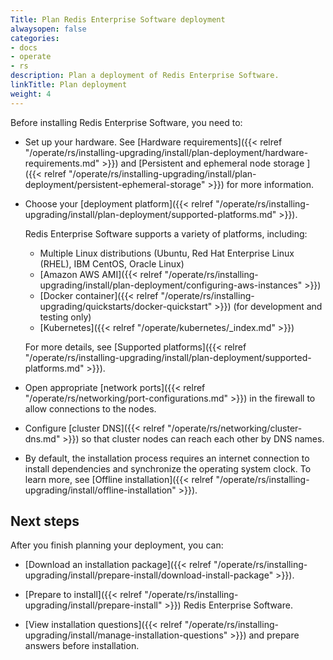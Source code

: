 ```yaml
---
Title: Plan Redis Enterprise Software deployment
alwaysopen: false
categories:
- docs
- operate
- rs
description: Plan a deployment of Redis Enterprise Software.
linkTitle: Plan deployment
weight: 4
---
```


Before installing Redis Enterprise Software, you need to:

- Set up your hardware. See [Hardware requirements]({{< relref "/operate/rs/installing-upgrading/install/plan-deployment/hardware-requirements.md" >}}) and [Persistent and ephemeral node storage 
]({{< relref "/operate/rs/installing-upgrading/install/plan-deployment/persistent-ephemeral-storage" >}}) for more information.

- Choose your [deployment platform]({{< relref "/operate/rs/installing-upgrading/install/plan-deployment/supported-platforms.md" >}}).

    Redis Enterprise Software supports a variety of platforms, including:

    - Multiple Linux distributions (Ubuntu, Red Hat Enterprise Linux (RHEL), IBM CentOS, Oracle Linux)
    - [Amazon AWS AMI]({{< relref "/operate/rs/installing-upgrading/install/plan-deployment/configuring-aws-instances" >}})
    - [Docker container]({{< relref "/operate/rs/installing-upgrading/quickstarts/docker-quickstart" >}}) (for development and testing only)
    - [Kubernetes]({{< relref "/operate/kubernetes/_index.md" >}})

    For more details, see [Supported platforms]({{< relref "/operate/rs/installing-upgrading/install/plan-deployment/supported-platforms.md" >}}).

- Open appropriate [network ports]({{< relref "/operate/rs/networking/port-configurations.md" >}}) in the firewall to allow connections to the nodes.

- Configure [cluster DNS]({{< relref "/operate/rs/networking/cluster-dns.md" >}}) so that cluster nodes can reach each other by DNS names.
- By default, the installation process requires an internet connection to install dependencies and synchronize the operating system clock. To learn more, see [Offline installation]({{< relref "/operate/rs/installing-upgrading/install/offline-installation" >}}).

## Next steps

After you finish planning your deployment, you can:

- [Download an installation package]({{< relref "/operate/rs/installing-upgrading/install/prepare-install/download-install-package" >}}).

- [Prepare to install]({{< relref "/operate/rs/installing-upgrading/install/prepare-install" >}}) Redis Enterprise Software.

- [View installation questions]({{< relref "/operate/rs/installing-upgrading/install/manage-installation-questions" >}}) and prepare answers before installation.
